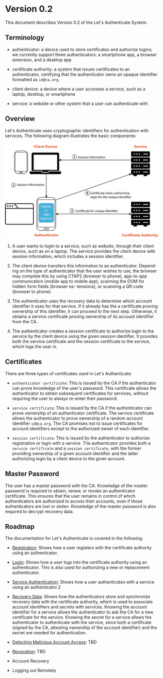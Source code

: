 # Version 0.2

This document describes Version 0.2 of the Let's Authenticate System.

## Terminology

- authenticator: a device used to store certificates and authorize logins; we
  currently support three authenticators: a smartphone app, a browser extension,
  and a desktop app

- certificate authority: a system that issues certificates to an authenticator,
  certifying that the authenticator owns an opaque identifier formatted as
  `id@ca.org`.

- client device: a device where a user accesses a service, such as a laptop,
  desktop, or smartphone

- service: a website or other system that a user can authenticate with

## Overview

Let's Authenticate uses cryptographic identifiers for authentication with
services. The following diagram illustrates the basic components:

![Let's Authenticate architecture](./images/letsauth-login-revised.png)

1. A user wants to login to a service, such as website, through their client
   device, such as on a laptop. The service provides the client device with
   session information, which includes a session identifier.

1. The client device transfers this information to an authenticator. Depend- ing
   on the type of authenticator that the user wishes to use, the browser may
   complete this by using CTAP2 (browser to phone), app-to-app communication
   (mobile app to mobile app), scanning the DOM for hidden form fields (browser
   ex- tensions), or scanning a QR code (browser to phone).

1. The authenticator uses the recovery data to determine which account
   identifier it uses for that service. If it already has the a certificate
   proving ownership of this identifier, it can proceed to the next step.
   Otherwise, it obtains a service certificate proving ownership of its account
   identifier from the CA.

1. The authenticator creates a session certificate to authorize login to the
   service by the client device using the given session identifier. It provides
   both the service certificate and the session certificate to the service,
   which logs the user in.

## Certificates

There are three types of certificates used in Let's Authenticate:

- `authenticator certificate`: This is issued by the CA if the authenticator can
  prove knowledge of the user's password. This certificate allows the
  authenticator to obtain subsequent certificates for services, without
  requiring the user to always re-enter their password.

- `service certificate`: This is issued by the CA if the authenticator can prove
  ownership of an authenticator certificate. The service certificate allows the
  authenticator to prove ownership of a random account identifier `id@ca.org`.
  The CA promises not to issue certificates for account identifiers except to
  the authorized owner of each identifier.

- `session certificate`: This is issued by the authenticator to authorize
  registration or login with a service. The authenticator provides both a
  `service certificate` and a `session certificate`, with the former providing
  ownership of a given account identifier and the latter authorizing login by a
  client device to the given account.

## Master Password

The user has a master password with the CA. Knowledge of the master password is
required to obtain, renew, or revoke an authenticator certificate. This ensures
that the user remains in control of which authenticators are authorized to
access their accounts, even if those authenticators are lost or stolen.
Knowledge of the master password is also required to decrypt recovery data.

## Roadmap

The documentation for Let's Authenticate is covered in the following:

- [Registration](./registration.md): Shows how a user registers with the
  certificate authority using an authenticator.

- [Login](./login.md): Shows how a user logs into the certificate authority
  using an authenticator. This is also used for authorizing a new or replacement
  authenticator.

- [Service Authentication](./serviceAuthentication.md): Shows how a user
  authenticates with a service using an authenticator.2

- [Recovery Data](./recoveryData.md): Shows how the authenticators store
  and synchronize recovery data with the certificate authority, which is used to
  associate account identifiers and secrets with services. Knowing the account
  identifier for a service allows the authenticator to ask the CA for a new
  certificate for the service. Knowing the secret for a service allows the
  authenticator to authenticate with the service, since both a certificate
  (signed by the CA, attesting ownership of the account identifier) and the
  secret are needed for authentication.

- [Detecting Malicious Account Access](./detectingMalicousAccess.md): TBD

- [Revocation](./revocation.md): TBD

- Account Recovery
- Logging out Remotely
